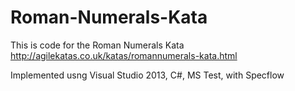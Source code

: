 Roman-Numerals-Kata
===================
This is code for the
Roman Numerals Kata
http://agilekatas.co.uk/katas/romannumerals-kata.html

Implemented usng Visual Studio 2013, C#, MS Test, with Specflow
